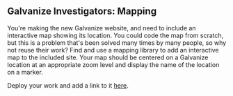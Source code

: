 ## Galvanize Investigators: Mapping

You're making the new Galvanize website, and need to include an interactive map showing its location. You could code the map from scratch, but this is a problem that's been solved many times by many people, so why not reuse their work? Find and use a mapping library to add an interactive map to the included site. Your map should be centered on a Galvanize location at an appropriate zoom level and display the name of the location on a marker.

Deploy your work and add a link to it [here]().
